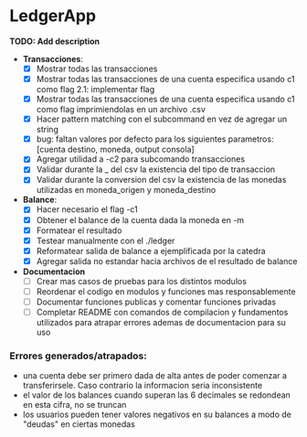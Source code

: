 # LedgerApp

**TODO: Add description**

- **Transacciones**:
    - [x] Mostrar todas las transacciones
    - [x] Mostrar todas las transacciones de una cuenta especifica usando c1 como flag
        2.1: implementar flag
    - [x] Mostrar todas las transacciones de una cuenta especifica usando c1 como flag imprimiendolas en un archivo .csv
    - [x] Hacer pattern matching con el subcommand en vez de agregar un string
    - [x] bug: faltan valores por defecto para los siguientes parametros: [cuenta destino, moneda, output consola]
    - [x] Agregar utilidad a -c2 para subcomando transacciones
    - [x] Validar durante la _ del csv la existencia del tipo de transaccion
    - [x] Validar durante la conversion del csv la existencia de las monedas utilizadas en moneda_origen y moneda_destino

- **Balance**:
    - [x] Hacer necesario el flag -c1
    - [x] Obtener el balance de la cuenta dada la moneda en -m
    - [x] Formatear el resultado
    - [x] Testear manualmente con el ./ledger
    - [x] Reformatear salida de balance a ejemplificada por la catedra
    - [x] Agregar salida no estandar hacia archivos de el resultado de balance

- **Documentacion**
    - [ ] Crear mas casos de pruebas para los distintos modulos
    - [ ] Reordenar el codigo en modulos y funciones mas responsablemente
    - [ ] Documentar funciones publicas y comentar funciones privadas
    - [ ] Completar README con comandos de compilacion y fundamentos utilizados para atrapar errores ademas de documentacion para su uso 

### Errores generados/atrapados:
- una cuenta debe ser primero dada de alta antes de poder comenzar a transferirsele. Caso contrario la informacion seria inconsistente
- el valor de los balances cuando superan las 6 decimales se redondean en esta cifra, no se truncan
- los usuarios pueden tener valores negativos en su balances a modo de "deudas" en ciertas monedas


